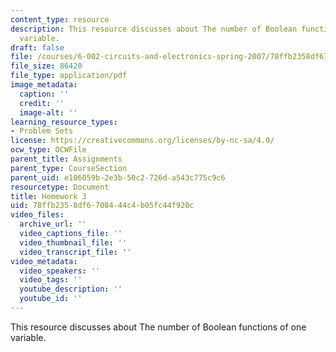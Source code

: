 ```yaml
---
content_type: resource
description: This resource discusses about The number of Boolean functions of one
  variable.
draft: false
file: /courses/6-002-circuits-and-electronics-spring-2007/78ffb2358df6708444c4b05fc44f920c_hw3.pdf
file_size: 86420
file_type: application/pdf
image_metadata:
  caption: ''
  credit: ''
  image-alt: ''
learning_resource_types:
- Problem Sets
license: https://creativecommons.org/licenses/by-nc-sa/4.0/
ocw_type: OCWFile
parent_title: Assignments
parent_type: CourseSection
parent_uid: e106059b-2e3b-50c2-726d-a543c775c9c6
resourcetype: Document
title: Homework 3
uid: 78ffb235-8df6-7084-44c4-b05fc44f920c
video_files:
  archive_url: ''
  video_captions_file: ''
  video_thumbnail_file: ''
  video_transcript_file: ''
video_metadata:
  video_speakers: ''
  video_tags: ''
  youtube_description: ''
  youtube_id: ''
---
```

This resource discusses about The number of Boolean functions of one variable.